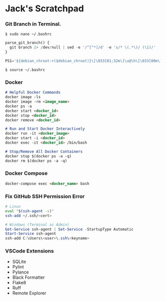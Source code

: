 # Jack's Scratchpad

### Git Branch in Terminal.

`$ sudo nano ~/.bashrc`

``` python
parse_git_branch() {
  git branch 2> /dev/null | sed -e '/^[^*]/d' -e 's/* \(.*\)/ (\1)/'
}

PS1='${debian_chroot:+($debian_chroot)}\[\033[01;32m\]\u@\h\[\033[00m\]:\[\033[01;34m\]\w\[\033[01;31m\]$(parse_git_branch)\033[00m\]$ '
```

`$ source ~/.bashrc`

### Docker
``` Markdown
# Helpful Docker Commands
docker image -ls
docker image -rm <image_name>
docker ps -a
docker start <docker_id>
docker stop <docker_id>
docker remove <docker_id>

# Run and Start Docker Interactively
docker run -it <docker_image>
docker start -i <docker_id>
docker exec -it <docker_id> /bin/bash

# Stop/Remove All Docker Containers
docker stop $(docker ps -a -q)
docker rm $(docker ps -a -q)
```

### Docker Compose
``` Markdown
docker-compose exec <docker_name> bash
```

### Fix GitHub SSH Permission Error
``` Bash
# Linux
eval "$(ssh-agent -s)"
ssh-add ~/.ssh/<cert>
```
``` Powershell
# Windows (Terminal as Admin)
Get-Service ssh-agent | Set-Service -StartupType Automatic
Start-Service ssh-agent
ssh-add C:\Users\<user>\.ssh\<keyname>
```

### VSCode Extensions
- SQLite
- Pylint
- Pylance
- Black Formatter
- Flake8
- Ruff
- Remote Explorer
